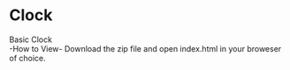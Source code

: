 # Clock
Basic Clock 
<br>
-How to View- Download the zip file and open index.html in your broweser of choice. 
